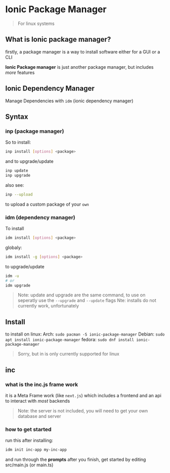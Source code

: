 # Ionic Package Manager

> For linux systems

## What is Ionic package manager?
firstly, a package manager is a way to install software either for a GUI
or a CLI

**Ionic Package manager** is just another package manager, but includes *more* features
## Ionic Dependency Manager
Manage Dependencies with `idm` (ionic dependency manager)
## Syntax

### inp (package manager)
So to install:
```bash
inp install [options] <package>
```
and to upgrade/update
```bash
inp update
inp upgrade
```
also see:
```bash
inp --upload
```
to upload a custom package of your `own`
### idm (dependency manager)
To install
```bash
idm install [options] <package>
```
globaly:
```bash
idm install -g [options] <package>
```
to upgrade/update
```bash
idm -u
# or
idm upgrade
```
> Note: update and upgrade are the same command, to use on seperatly use the `--upgrade` and `--update` flags
> Nte: installs do not currently work, unfortunately

## Install
to install on linux:
Arch: `sudo pacman -S ionic-package-manager`
Debian: `sudo apt install ionic-package-manager`
fedora: `sudo dnf install ionic-package-manager`

> Sorry, but in is only currently supported for linux

## inc
### what is the inc.js frame work
it is a Meta Frame work (like `next.js`) which includes a frontend
and an api to interact with *most* backends
> Note: the server is not included, you will need to get your own database and server

### how to get started
run this after installing:
```bash
idm init inc-app my-inc-app
```
and run through the **prompts**
after you finish, get started by editing src/main.js (or main.ts)
